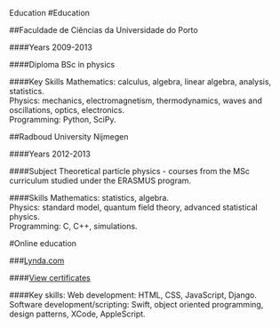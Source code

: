 Education
#Education

##<a name="edu-porto"></a>Faculdade de Ciências da Universidade do Porto

####Years
2009-2013

####Diploma
BSc in physics

####Key Skills
Mathematics: calculus, algebra, linear algebra, analysis, statistics.  
Physics: mechanics, electromagnetism, thermodynamics, waves and oscillations, optics, electronics.  
Programming: Python, SciPy.

##<a name="edu-nijmegen"></a>Radboud University Nijmegen

####Years
2012-2013

####Subject
Theoretical particle physics - courses from the MSc  curriculum  studied under the ERASMUS program.

####Skills
Mathematics: statistics, algebra.  
Physics: standard model, quantum field theory, advanced statistical physics.  
Programming: C, C++, simulations.

#Online education

###<a name="edu-lynda"></a>[Lynda.com](http://lynda.com)

####[View certificates](http://www.lynda.com/AllCertificates/User/5784115)

####Key skills:
Web development: HTML, CSS, JavaScript, Django.  
Software development/scripting: Swift, object oriented programming, design patterns, XCode, AppleScript.
